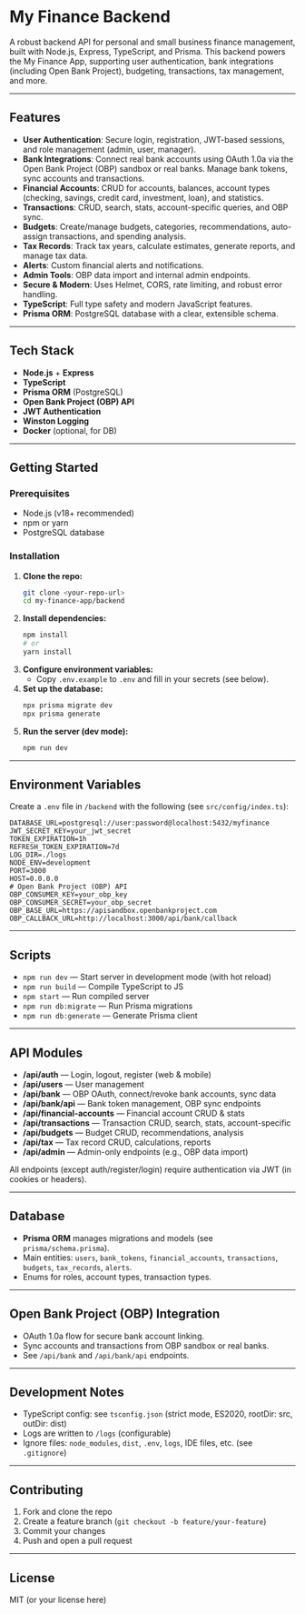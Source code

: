 # My Finance Backend

A robust backend API for personal and small business finance management, built with Node.js, Express, TypeScript, and Prisma. This backend powers the My Finance App, supporting user authentication, bank integrations (including Open Bank Project), budgeting, transactions, tax management, and more.

---

## Features

- **User Authentication**: Secure login, registration, JWT-based sessions, and role management (admin, user, manager).
- **Bank Integrations**: Connect real bank accounts using OAuth 1.0a via the Open Bank Project (OBP) sandbox or real banks. Manage bank tokens, sync accounts and transactions.
- **Financial Accounts**: CRUD for accounts, balances, account types (checking, savings, credit card, investment, loan), and statistics.
- **Transactions**: CRUD, search, stats, account-specific queries, and OBP sync.
- **Budgets**: Create/manage budgets, categories, recommendations, auto-assign transactions, and spending analysis.
- **Tax Records**: Track tax years, calculate estimates, generate reports, and manage tax data.
- **Alerts**: Custom financial alerts and notifications.
- **Admin Tools**: OBP data import and internal admin endpoints.
- **Secure & Modern**: Uses Helmet, CORS, rate limiting, and robust error handling.
- **TypeScript**: Full type safety and modern JavaScript features.
- **Prisma ORM**: PostgreSQL database with a clear, extensible schema.

---

## Tech Stack

- **Node.js** + **Express**
- **TypeScript**
- **Prisma ORM** (PostgreSQL)
- **Open Bank Project (OBP) API**
- **JWT Authentication**
- **Winston Logging**
- **Docker** (optional, for DB)

---

## Getting Started

### Prerequisites
- Node.js (v18+ recommended)
- npm or yarn
- PostgreSQL database

### Installation

1. **Clone the repo:**
   ```bash
   git clone <your-repo-url>
   cd my-finance-app/backend
   ```
2. **Install dependencies:**
   ```bash
   npm install
   # or
   yarn install
   ```
3. **Configure environment variables:**
   - Copy `.env.example` to `.env` and fill in your secrets (see below).
4. **Set up the database:**
   ```bash
   npx prisma migrate dev
   npx prisma generate
   ```
5. **Run the server (dev mode):**
   ```bash
   npm run dev
   ```

---

## Environment Variables

Create a `.env` file in `/backend` with the following (see `src/config/index.ts`):

```
DATABASE_URL=postgresql://user:password@localhost:5432/myfinance
JWT_SECRET_KEY=your_jwt_secret
TOKEN_EXPIRATION=1h
REFRESH_TOKEN_EXPIRATION=7d
LOG_DIR=./logs
NODE_ENV=development
PORT=3000
HOST=0.0.0.0
# Open Bank Project (OBP) API
OBP_CONSUMER_KEY=your_obp_key
OBP_CONSUMER_SECRET=your_obp_secret
OBP_BASE_URL=https://apisandbox.openbankproject.com
OBP_CALLBACK_URL=http://localhost:3000/api/bank/callback
```

---

## Scripts

- `npm run dev` — Start server in development mode (with hot reload)
- `npm run build` — Compile TypeScript to JS
- `npm start` — Run compiled server
- `npm run db:migrate` — Run Prisma migrations
- `npm run db:generate` — Generate Prisma client

---

## API Modules

- **/api/auth** — Login, logout, register (web & mobile)
- **/api/users** — User management
- **/api/bank** — OBP OAuth, connect/revoke bank accounts, sync data
- **/api/bank/api** — Bank token management, OBP sync endpoints
- **/api/financial-accounts** — Financial account CRUD & stats
- **/api/transactions** — Transaction CRUD, search, stats, account-specific
- **/api/budgets** — Budget CRUD, recommendations, analysis
- **/api/tax** — Tax record CRUD, calculations, reports
- **/api/admin** — Admin-only endpoints (e.g., OBP data import)

All endpoints (except auth/register/login) require authentication via JWT (in cookies or headers).

---

## Database

- **Prisma ORM** manages migrations and models (see `prisma/schema.prisma`).
- Main entities: `users`, `bank_tokens`, `financial_accounts`, `transactions`, `budgets`, `tax_records`, `alerts`.
- Enums for roles, account types, transaction types.

---

## Open Bank Project (OBP) Integration

- OAuth 1.0a flow for secure bank account linking.
- Sync accounts and transactions from OBP sandbox or real banks.
- See `/api/bank` and `/api/bank/api` endpoints.

---

## Development Notes

- TypeScript config: see `tsconfig.json` (strict mode, ES2020, rootDir: src, outDir: dist)
- Logs are written to `/logs` (configurable)
- Ignore files: `node_modules`, `dist`, `.env`, `logs`, IDE files, etc. (see `.gitignore`)

---

## Contributing

1. Fork and clone the repo
2. Create a feature branch (`git checkout -b feature/your-feature`)
3. Commit your changes
4. Push and open a pull request

---

## License

MIT (or your license here)
